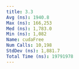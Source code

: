 ```yaml
---
title: 3.3
Avg (ns): 1940.8
Max (ns): 166,253
Med (ns): 1,783.0
Min (ns): 1,082
Name: cudaFree
Num Calls: 10,198
StdDev (ns): 1,881.7
Total Time (ns): 19791978
---
```

